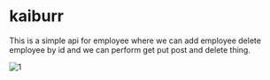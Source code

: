 # kaiburr
This is a simple api for employee where we can add employee delete employee by id and we can perform get put post and delete thing.

![1](https://user-images.githubusercontent.com/31513483/74761478-1cd32280-52a2-11ea-8fc8-2380fb54b34a.PNG)
